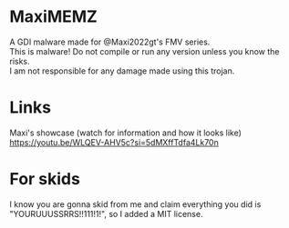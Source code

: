 # MaxiMEMZ
A GDI malware made for @Maxi2022gt's FMV series.
<br>This is malware! Do not compile or run any version unless you know the risks.
<br>I am not responsible for any damage made using this trojan.

# Links 
Maxi's showcase (watch for information and how it looks like) https://youtu.be/WLQEV-AHV5c?si=5dMXffTdfa4Lk70n

# For skids
I know you are gonna skid from me and claim everything you did is "YOURUUUSSRRS!!111!1!", so I added a MIT license.
